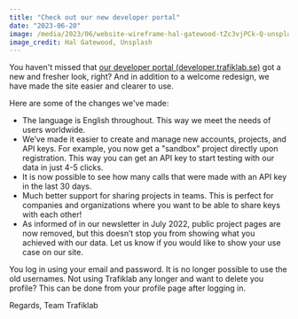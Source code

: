 ```yaml
---
title: "Check out our new developer portal"
date: "2023-06-20"
image: /media/2023/06/website-wireframe-hal-gatewood-tZc3vjPCk-Q-unsplash.jpg
image_credit: Hal Gatewood, Unsplash
---
```


You haven't missed that [our developer portal (developer.trafiklab.se)](https://developer.samtrafiken.se) got a new and fresher look, right? And in addition to a welcome redesign, we have made the site easier and
clearer to use.

Here are some of the changes we've made:

- The language is English throughout. This way we meet the needs of users worldwide.
- We’ve made it easier to create and manage new accounts, projects, and API keys. For example, you now get a "sandbox" project directly upon registration. This
  way you can get an API key to start testing with our data in just 4-5 clicks.
- It is now possible to see how many calls that were made with an API key in the last 30 days.
- Much better support for sharing projects in teams. This is perfect for companies and organizations where you want to be able to share keys with each other!
- As informed of in our newsletter in July 2022, public project pages are now removed, but this doesn’t stop you from showing what you achieved with our data.
  Let us know if you would like to show your use case on our site.

You log in using your email and password. It is no longer possible to use the old usernames. Not using Trafiklab any longer and want to delete you profile?
This can be done from your profile page after logging in. 

Regards,
Team Trafiklab